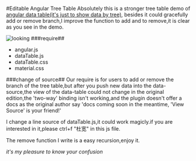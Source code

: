 #Editable Angular Tree Table
Absolutely this is a stronger tree table demo of [angular data table(it's just to show data by tree)](https://github.com/swimlane/angular-data-table),
besides it could gracefully add or remove branch,I improve the function to add and to remove,it is 
clear as you see in the demo.

![looking](dataTable.jpg "looking")
###require##
* angular.js
* dataTable.js
* dataTable.css
* material.css

###change of source##
Our require is for users to add or remove the branch of the tree table,but
after you push new data into the data-source,the view of the data-table could not change in the 
original edition,the 'two-way' binding isn't working,and the plugin doesn't offer a docs as the
original author say 'docs coming soon in the meantime, 'View Source' is your friend!'

I change a line source of dataTable.js,it could work magicly.if you are interested in it,please 
ctrl+f "杜宽" in this js file.

The remove function I write is a easy recursion,enjoy it.

*it's my pleasure to know your confusion*